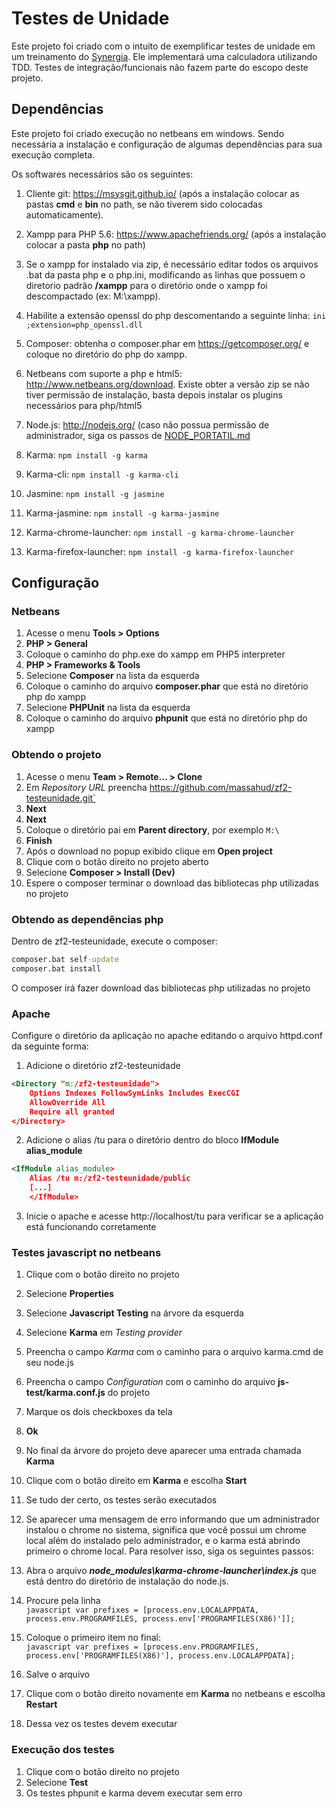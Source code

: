 Testes de Unidade
=================
Este projeto foi criado com o intuito de exemplificar testes de unidade em um treinamento do [Synergia](http://synergia.dcc.ufmg.br).
Ele implementará uma calculadora utilizando TDD.
Testes de integração/funcionais não fazem parte do escopo deste projeto.

Dependências
------------
Este projeto foi criado execução no netbeans em windows. Sendo necessária a instalação e configuração de algumas dependências para sua execução completa.

Os softwares necessários são os seguintes:

1. Cliente git: https://msysgit.github.io/ (após a instalação colocar as pastas **cmd** e **bin** no path, se não tiverem sido colocadas automaticamente).
2. Xampp para PHP 5.6: https://www.apachefriends.org/ (após a instalação colocar a pasta **php** no path)

  1. Se o xampp for instalado via zip, é necessário editar todos os arquivos .bat da pasta php e o php.ini, modificando as linhas que possuem o diretorio padrão **/xampp** para o diretório onde o xampp foi descompactado (ex: M:\xampp).
  2. Habilite a extensão openssl do php descomentando a seguinte linha:
    ```ini
      ;extension=php_openssl.dll
    ```

4. Composer: obtenha o composer.phar em https://getcomposer.org/ e coloque no diretório do php do xampp.
5. Netbeans com suporte a php e html5: http://www.netbeans.org/download. Existe obter a versão zip se não tiver permissão de instalação, basta depois instalar os plugins necessários para php/html5
6. Node.js: http://nodejs.org/ (caso não possua permissão de administrador, siga os passos de [NODE_PORTATIL.md](NODE_PORTATIL.md)
7. Karma:  `npm install -g karma`
8. Karma-cli:  `npm install -g karma-cli`
9. Jasmine: `npm install -g jasmine`
10. Karma-jasmine:  `npm install -g karma-jasmine`
11. Karma-chrome-launcher: `npm install -g karma-chrome-launcher`
12. Karma-firefox-launcher: `npm install -g karma-firefox-launcher`

Configuração
-----------------------

### Netbeans ###

1. Acesse o menu **Tools > Options**
2. **PHP > General**
4. Coloque o caminho do php.exe do xampp em PHP5 interpreter
5. **PHP > Frameworks & Tools**
6. Selecione **Composer** na lista da esquerda
7. Coloque o caminho do arquivo **composer.phar** que está no diretório php do xampp
8. Selecione **PHPUnit** na lista da esquerda
9. Coloque o caminho do arquivo **phpunit** que está no diretório php do xampp


### Obtendo o projeto ###

1. Acesse o menu **Team > Remote... > Clone**
2. Em *Repository URL* preencha  https://github.com/massahud/zf2-testeunidade.git`
3. **Next**
4. **Next**
5. Coloque o diretório pai em **Parent directory**, por exemplo `M:\`
6. **Finish**
7. Após o download no popup exibido clique em **Open project**
8. Clique com o botão direito no projeto aberto
9. Selecione **Composer > Install (Dev)**
10. Espere o composer terminar o download das bibliotecas php utilizadas no projeto


### Obtendo as dependências php ###
Dentro de zf2-testeunidade, execute o composer:
```bat
composer.bat self-update
composer.bat install
```
O composer irá fazer download das bibliotecas php utilizadas no projeto

### Apache ###
Configure o diretório da aplicação no apache editando o arquivo httpd.conf da seguinte forma:

1. Adicione o diretório zf2-testeunidade
  ```xml
  <Directory "m:/zf2-testeunidade">
      Options Indexes FollowSymLinks Includes ExecCGI
      AllowOverride All
      Require all granted
  </Directory>
  ```

2. Adicione o alias /tu para o diretório dentro do bloco **IfModule alias_module**
  ```xml
  <IfModule alias_module>
      Alias /tu m:/zf2-testeunidade/public
      [...]
      </IfModule>
  ```

3. Inicie o apache e acesse http://localhost/tu para verificar se a aplicação está funcionando corretamente

### Testes javascript no netbeans ###

1. Clique com o botão direito no projeto
2. Selecione **Properties**
3. Selecione **Javascript Testing** na árvore da esquerda
4. Selecione **Karma** em *Testing provider*
5. Preencha o campo *Karma* com o caminho para o arquivo karma.cmd de seu node.js
6. Preencha o campo *Configuration* com o caminho do arquivo **js-test/karma.conf.js** do projeto
7. Marque os dois checkboxes da tela
8. **Ok**
9. No final da árvore do projeto deve aparecer uma entrada chamada **Karma**
10. Clique com o botão direito em **Karma** e escolha **Start**
11. Se tudo der certo, os testes serão executados
12. Se aparecer uma mensagem de erro informando que um administrador instalou o chrome no sistema, significa que você possui um chrome local além do instalado pelo administrador, e o karma está abrindo primeiro o chrome local. Para resolver isso, siga os seguintes passos:
  1. Abra o arquivo ***node_modules\karma-chrome-launcher\index.js*** que está dentro do diretório de instalação do node.js.
  2. Procure pela linha  
    ```javascript
    var prefixes = [process.env.LOCALAPPDATA, process.env.PROGRAMFILES, process.env['PROGRAMFILES(X86)']];
    ```

  3. Coloque o primeiro item no final:  
    ```javascript
    var prefixes = [process.env.PROGRAMFILES, process.env['PROGRAMFILES(X86)'], process.env.LOCALAPPDATA];
    ```

  4. Salve o arquivo
  5. Clique com o botão direito novamente em **Karma** no netbeans e escolha **Restart**
  6. Dessa vez os testes devem executar

### Execução dos testes ###

1. Clique com o botão direito no projeto
2. Selecione **Test**
3. Os testes phpunit e karma devem executar sem erro


